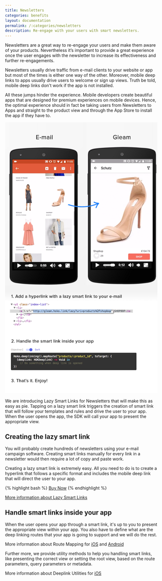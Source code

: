 ```yaml
---
title: Newsletters
categories: benefits
layout: documentation
permalink: /:categories/newsletters
description: Re-engage with your users with smart newsletters.
---
```


Newsletters are a great way to re-engage your users and make them aware of your products.
Nevertheless it’s important to provide a great experience once the user engages with the newsletter
to increase its effectiveness and further re-engagements.

Newsletters usually drive traffic from e-mail clients to your website or app but most of the times
is either one way of the other. Moreover, mobile deep links to apps usually drive users to welcome
or sign up views. Truth be told, mobile deep links don't work if the app is not installed.

All these jumps hinder the experience. Mobile developers create beautiful apps that are designed for
premium experiences on mobile devices. Hence, the optimal experience should in fact be taking users
from Newsletters to Apps and straight to the product view and through the App Store to install the
app if they have to.

![Newsletter](/assets/images/newsletters.png)

We are introducing Lazy Smart Links for Newsletters that will make this as easy as pie.
Tapping on a lazy smart link triggers the creation of smart link that will follow your templates
and rules and drive the user to your app. When the user opens the app, the SDK will call your
app to present the appropriate view.

## Creating the lazy smart link

You will probably create hundreds of newsletters using your e-mail campaign software. Creating smart
links manually for every link in a newsletter would then require a lot of copy and paste work.

Creating a lazy smart link is extremely easy. All you need to do is to create a hyperlink that
follows a specific format and includes the mobile deep link that will direct the user to your app.

{% highlight bash %}
<a href="http://app.hoko.link/lazy?uri=products%2Famazing-case">Buy Now</a>
{% endhighlight %}

<a href="http://support.hokolinks.com/api/rest-creating-lazy-smartlinks/" class="btn-next">More information about Lazy Smart Links</a>

## Handle smart links inside your app

When the user opens your app through a smart link, it's up to you to present the appropriate view
within your app. You also have to define what are the deep linking routes that your app is going to support
and we will do the rest.

More information about Route Mapping for [iOS](http://support.hokolinks.com/ios/ios-deeplinking/#route-mapping) and [Android](http://support.hokolinks.com/android/android-deeplinking/#route-mapping-using-annotations)

Further more, we provide utility methods to help you handling smart links, like presenting the correct view
or setting the root view, based on the route parameters, query parameters or metadata.

More information about Deeplink Utilities for [iOS](http://support.hokolinks.com/ios/ios-utilities/)
